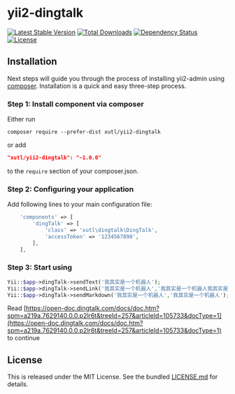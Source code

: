 # yii2-dingtalk

[![Latest Stable Version](https://poser.pugx.org/xutl/yii2-dingtalk/v/stable.png)](https://packagist.org/packages/xutl/yii2-dingtalk)
[![Total Downloads](https://poser.pugx.org/xutl/yii2-dingtalk/downloads.png)](https://packagist.org/packages/xutl/yii2-dingtalk)
[![Dependency Status](https://www.versioneye.com/php/xutl:yii2-dingtalk/dev-master/badge.png)](https://www.versioneye.com/php/xutl:yii2-dingtalk/dev-master)
[![License](https://poser.pugx.org/xutl/yii2-dingtalk/license.svg)](https://packagist.org/packages/xutl/yii2-dingtalk)


Installation
------------

Next steps will guide you through the process of installing yii2-admin using [composer](http://getcomposer.org/download/). Installation is a quick and easy three-step process.

### Step 1: Install component via composer

Either run

```
composer require --prefer-dist xutl/yii2-dingtalk
```

or add

```json
"xutl/yii2-dingtalk": "~1.0.0"
```

to the `require` section of your composer.json.

### Step 2: Configuring your application

Add following lines to your main configuration file:

```php
    'components' => [
        'dingTalk' => [
            'class' => 'xutl\dingtalk\DingTalk',
            'accessToken' => '1234567890',
        ],
    ],
```

### Step 3: Start using

```php
Yii::$app->dingTalk->sendText('我其实是一个机器人');
Yii::$app->dingTalk->sendLink('我其实是一个机器人','我其实是一个机器人我其实是一个机器人我其实是一个机器人我其实是一个机器人！','','https://www.dingtalk.com/');
Yii::$app->dingTalk->sendMarkdown('我其实是一个机器人','我其实是一个机器人');
```

Read [https://open-doc.dingtalk.com/docs/doc.htm?spm=a219a.7629140.0.0.p2lr6t&treeId=257&articleId=105733&docType=1](https://open-doc.dingtalk.com/docs/doc.htm?spm=a219a.7629140.0.0.p2lr6t&treeId=257&articleId=105733&docType=1) to continue

## License

This is released under the MIT License. See the bundled [LICENSE.md](LICENSE.md)
for details.